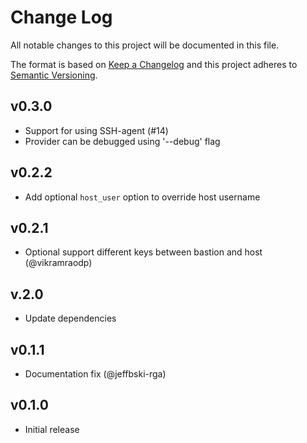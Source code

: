 # Change Log
All notable changes to this project will be documented in this file.

The format is based on [Keep a Changelog](http://keepachangelog.com/)
and this project adheres to [Semantic Versioning](http://semver.org/).
## v0.3.0
- Support for using SSH-agent (#14)
- Provider can be debugged using '--debug' flag

## v0.2.2
- Add optional `host_user` option to override host username

## v0.2.1
- Optional support different keys between bastion and host (@vikramraodp)

## v.2.0
- Update dependencies

## v0.1.1
- Documentation fix (@jeffbski-rga)

## v0.1.0
- Initial release
